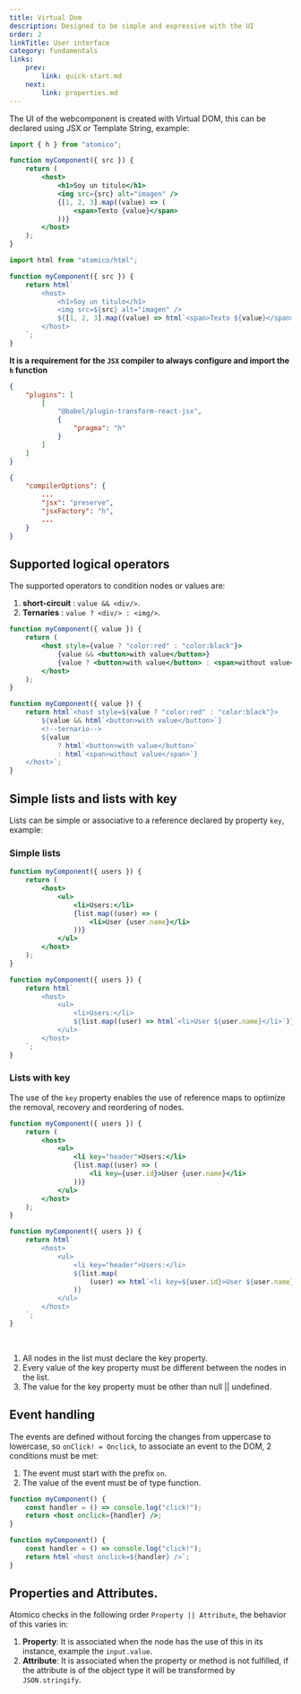 ```yaml
---
title: Virtual Dom
description: Designed to be simple and expressive with the UI
order: 2
linkTitle: User interface
category: fundamentals
links:
    prev:
        link: quick-start.md
    next:
        link: properties.md
---
```


The UI of the webcomponent is created with Virtual DOM, this can be declared using JSX or Template String, example:

<doc-tabs auto-height tabs="JSX, Template String">

```jsx
import { h } from "atomico";

function myComponent({ src }) {
    return (
        <host>
            <h1>Soy un titulo</h1>
            <img src={src} alt="imagen" />
            {[1, 2, 3].map((value) => (
                <span>Texto {value}</span>
            ))}
        </host>
    );
}
```

```js
import html from "atomico/html";

function myComponent({ src }) {
    return html`
        <host>
            <h1>Soy un titulo</h1>
            <img src=${src} alt="imagen" />
            ${[1, 2, 3].map((value) => html`<span>Texto ${value}</span>`)}
        </host>
    `;
}
```

</doc-tabs>

**It is a requirement for the `JSX` compiler to always configure and import the `h` function**

<doc-details summary="JSX configuration in Babel">

```json
{
    "plugins": [
        [
            "@babel/plugin-transform-react-jsx",
            {
                "pragma": "h"
            }
        ]
    ]
}
```

</doc-details>

<doc-details summary="JSX configuration in Typescript">

```json
{
    "compilerOptions": {
        ...
        "jsx": "preserve",
        "jsxFactory": "h",
        ...
    }
}
```

</doc-details>

## Supported logical operators

The supported operators to condition nodes or values are:

1. **short-circuit** : `value && <div/>`.
2. **Ternaries** : `value ? <div/> : <img/>`.

<doc-tabs auto-height tabs="JSX, Template String">

```jsx
function myComponent({ value }) {
    return (
        <host style={value ? "color:red" : "color:black"}>
            {value && <button>with value</button>}
            {value ? <button>with value</button> : <span>without value</span>}
        </host>
    );
}
```

```js
function myComponent({ value }) {
    return html`<host style=${value ? "color:red" : "color:black"}>
        ${value && html`<button>with value</button>`}
        <!--ternario-->
        ${value
            ? html`<button>with value</button>`
            : html`<span>without value</span>`}
    </host>`;
}
```

</doc-tabs>

## Simple lists and lists with key

Lists can be simple or associative to a reference declared by property `key`, example:

### Simple lists

<doc-tabs auto-height tabs="JSX, Template String">

```jsx
function myComponent({ users }) {
    return (
        <host>
            <ul>
                <li>Users:</li>
                {list.map((user) => (
                    <li>User {user.name}</li>
                ))}
            </ul>
        </host>
    );
}
```

```js
function myComponent({ users }) {
    return html`
        <host>
            <ul>
                <li>Users:</li>
                ${list.map((user) => html`<li>User ${user.name}</li>`)}
            </ul>
        </host>
    `;
}
```

</doc-tabs>

### Lists with key

The use of the `key` property enables the use of reference maps to optimize the removal, recovery and reordering of nodes.

<doc-tabs auto-height tabs="JSX, Template String">

```jsx
function myComponent({ users }) {
    return (
        <host>
            <ul>
                <li key="header">Users:</li>
                {list.map((user) => (
                    <li key={user.id}>User {user.name}</li>
                ))}
            </ul>
        </host>
    );
}
```

```js
function myComponent({ users }) {
    return html`
        <host>
            <ul>
                <li key="header">Users:</li>
                ${list.map(
                    (user) => html`<li key=${user.id}>User ${user.name}</li>`
                )}
            </ul>
        </host>
    `;
}
```

</doc-tabs>
<br>
<doc-details summary="Reglas de listas con key">

1. All nodes in the list must declare the key property.
2. Every value of the key property must be different between the nodes in the list.
3. The value for the key property must be other than null || undefined.

</doc-details>

## Event handling

The events are defined without forcing the changes from uppercase to lowercase, so `onClick! = Onclick`, to associate an event to the DOM, 2 conditions must be met:

1. The event must start with the prefix `on`.
2. The value of the event must be of type function.

<doc-tabs tabs="JSX, Template String">

```jsx
function myComponent() {
    const handler = () => console.log("click!");
    return <host onclick={handler} />;
}
```

```js
function myComponent() {
    const handler = () => console.log("click!");
    return html`<host onclick=${handler} />`;
}
```

</doc-tabs>

## Properties and Attributes.

Atomico checks in the following order `Property || Attribute`, the behavior of this varies in:

1. **Property**: It is associated when the node has the use of this in its instance, example the `input.value`.
2. **Attribute**: It is associated when the property or method is not fulfilled, if the attribute is of the object type it will be transformed by `JSON.stringify`.
